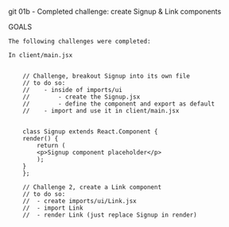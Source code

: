 
git 01b - Completed challenge: create Signup & Link components

GOALS

    The following challenges were completed:

    In client/main.jsx


        // Challenge, breakout Signup into its own file
        // to do so:
        //    - inside of imports/ui
        //        - create the Signup.jsx
        //        - define the component and export as default
        //    - import and use it in client/main.jsx


        class Signup extends React.Component {
        render() {
            return (
            <p>Signup component placeholder</p>
            );
        }
        };

        // Challenge 2, create a Link component
        // to do so:
        //  - create imports/ui/Link.jsx
        //  - import Link
        //  - render Link (just replace Signup in render)

